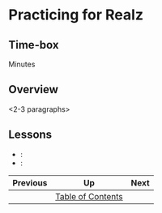 # Practicing for Realz

## Time-box

<XX> Minutes

## Overview

<2-3 paragraphs>

## Lessons

* [<lesson title>](./<filename>.md): <objective of lesson>
* [<lesson title>](./<filename>.md): <objective of lesson>

| Previous | Up | Next |
|:---------|:---:|-----:|
| [<prev title>](./<filename>.md) | [Table of Contents](./toc.md) | [<next title>](./<filename>.md) |
